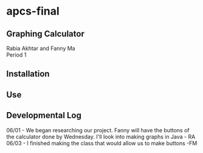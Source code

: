 # apcs-final
Graphing Calculator 
------
Rabia Akhtar and Fanny Ma <br>
Period 1<br>



Installation 
---------


Use
----




Developmental Log 
-------
06/01 - We began researching our project. Fanny will have the buttons of the calculator done by Wednesday. I'll look into making graphs in Java - RA <br>
06/03 - I finished making the class that would allow us to make buttons -FM <br>
